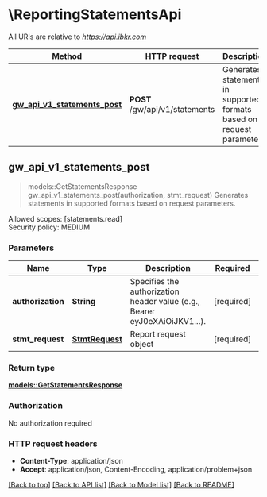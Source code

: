 # \ReportingStatementsApi

All URIs are relative to *https://api.ibkr.com*

Method | HTTP request | Description
------------- | ------------- | -------------
[**gw_api_v1_statements_post**](ReportingStatementsApi.md#gw_api_v1_statements_post) | **POST** /gw/api/v1/statements | Generates statements in supported formats based on request parameters.



## gw_api_v1_statements_post

> models::GetStatementsResponse gw_api_v1_statements_post(authorization, stmt_request)
Generates statements in supported formats based on request parameters.

Allowed scopes: [statements.read]<br>Security policy: MEDIUM

### Parameters


Name | Type | Description  | Required | Notes
------------- | ------------- | ------------- | ------------- | -------------
**authorization** | **String** | Specifies the authorization header value (e.g., Bearer eyJ0eXAiOiJKV1...). | [required] |
**stmt_request** | [**StmtRequest**](StmtRequest.md) | Report request object | [required] |

### Return type

[**models::GetStatementsResponse**](GetStatementsResponse.md)

### Authorization

No authorization required

### HTTP request headers

- **Content-Type**: application/json
- **Accept**: application/json, Content-Encoding, application/problem+json

[[Back to top]](#) [[Back to API list]](../README.md#documentation-for-api-endpoints) [[Back to Model list]](../README.md#documentation-for-models) [[Back to README]](../README.md)


